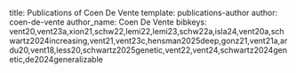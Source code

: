 title: Publications of Coen De Vente
template: publications-author
author: coen-de-vente
author_name: Coen De Vente
bibkeys: vent20,vent23a,xion21,schw22,lemi22,lemi23,schw22a,isla24,vent20a,schwartz2024increasing,vent21,vent23c,hensman2025deep,gonz21,vent21a,ardu20,vent18,less20,schwartz2025genetic,vent22,vent24,schwartz2024genetic,de2024generalizable